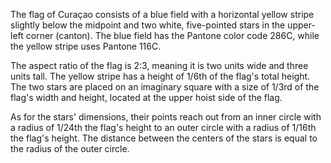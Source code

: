 The flag of Curaçao consists of a blue field with a horizontal yellow stripe slightly below the midpoint and two white, five-pointed stars in the upper-left corner (canton). The blue field has the Pantone color code 286C, while the yellow stripe uses Pantone 116C.

The aspect ratio of the flag is 2:3, meaning it is two units wide and three units tall. The yellow stripe has a height of 1/6th of the flag's total height. The two stars are placed on an imaginary square with a size of 1/3rd of the flag's width and height, located at the upper hoist side of the flag.

As for the stars' dimensions, their points reach out from an inner circle with a radius of 1/24th the flag's height to an outer circle with a radius of 1/16th the flag's height. The distance between the centers of the stars is equal to the radius of the outer circle.